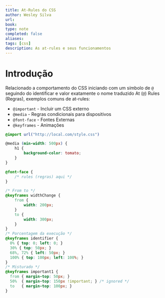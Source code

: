 ```yaml
---
title: At-Rules do CSS
author: Wesley Silva
url:
book:
type: note
completed: false
aliases:
tags: [css]
description: As at-rules e seus funcionamentos
---
```

# Introdução
Relacionado a comportamento do CSS iniciando com um símbolo de `@` seguindo do identificar e valor exatamente o nome traduzido At (`@`) Rules (Regras), exemplos comuns de at-rules:
- `@important` - Incluir um CSS externo
- `@media` - Regras condicionais para dispositivos
- `@font-face` - Fontes Externas
- `@keyframes` - Animações
```css
@import url("http://local.com/style.css")

@media (min-width: 500px) {
	h1 {
		background-color: tomato;
	}
}

@font-face {
	/* rules (regras) aqui */
}

/* From to */
@keyframes widthChange {
	from {
		width: 200px;
	}
	to {
		width: 300px;
	}
}
/* Porcentagem da execução */
@keyframes identifier {
  0% { top: 0; left: 0; }
  30% { top: 50px; }
  68%, 72% { left: 50px; }
  100% { top: 100px; left: 100%; }
}
/* Misturado */
@keyframes important1 {
  from { margin-top: 50px; }
  50%  { margin-top: 150px !important; } /* ignored */
  to   { margin-top: 100px; }
}
```

